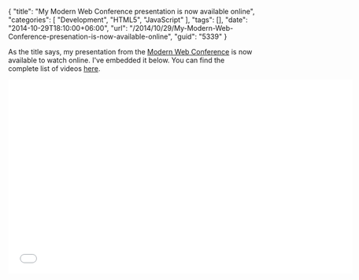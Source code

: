 {
	"title": "My Modern Web Conference presentation is now available online",
	"categories": [
		"Development",
		"HTML5",
		"JavaScript"
	],
	"tags": [],
	"date": "2014-10-29T18:10:00+06:00",
	"url": "/2014/10/29/My-Modern-Web-Conference-presenation-is-now-available-online",
	"guid": "5339"
}

<p>
As the title says, my presentation from the <a href="http://modernwebconf.com/">Modern Web Conference</a> is now available to watch online. I've embedded it below. You can find the complete list of videos <a href="https://www.youtube.com/playlist?list=PLiYXklwkfBF-wlV9ZfnKagKd8E1f7Bllw">here</a>.
</p>

<iframe width="700" height="394" src="//www.youtube.com/embed/Dle3tpAJSYw?list=PLiYXklwkfBF-wlV9ZfnKagKd8E1f7Bllw" frameborder="0" allowfullscreen></iframe>